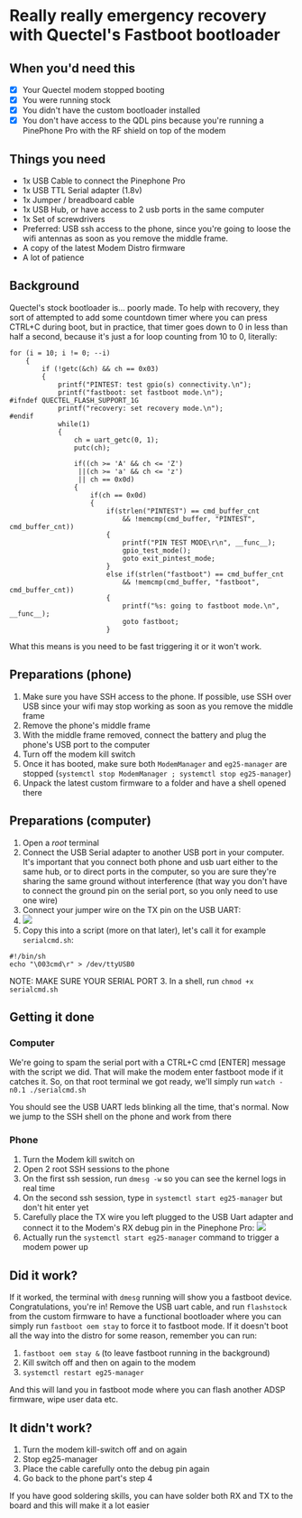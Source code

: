 # Really really emergency recovery with Quectel's Fastboot bootloader

## When you'd need this

* [X] Your Quectel modem stopped booting
* [X] You were running stock
* [X] You didn't have the custom bootloader installed
* [X] You don't have access to the QDL pins because you're running a PinePhone Pro with the RF shield on top of the modem

## Things you need

- 1x USB Cable to connect the Pinephone Pro
- 1x USB TTL Serial adapter (1.8v)
- 1x Jumper / breadboard cable
- 1x USB Hub, or have access to 2 usb ports in the same computer
- 1x Set of screwdrivers
- Preferred: USB ssh access to the phone, since you're going to loose the wifi antennas as soon as you remove the middle frame.
- A copy of the latest Modem Distro firmware
- A lot of patience

## Background

Quectel's stock bootloader is... poorly made. To help with recovery, they sort of attempted to add some countdown timer where you can press CTRL+C during boot, but in practice, that timer goes down to 0 in less than half a second, because it's just a for loop counting from 10 to 0, literally:
```
for (i = 10; i != 0; --i)
	{
		if (!getc(&ch) && ch == 0x03)
		{
			printf("PINTEST: test gpio(s) connectivity.\n");
			printf("fastboot: set fastboot mode.\n");
#ifndef QUECTEL_FLASH_SUPPORT_1G
			printf("recovery: set recovery mode.\n");
#endif
			while(1)
			{
				ch = uart_getc(0, 1);
				putc(ch);

				if((ch >= 'A' && ch <= 'Z')
				 ||(ch >= 'a' && ch <= 'z')
				 || ch == 0x0d)
				{
					if(ch == 0x0d)
					{
						if(strlen("PINTEST") == cmd_buffer_cnt
							&& !memcmp(cmd_buffer, "PINTEST", cmd_buffer_cnt))
						{
							printf("PIN TEST MODE\r\n", __func__);
							gpio_test_mode();
							goto exit_pintest_mode;
						}
						else if(strlen("fastboot") == cmd_buffer_cnt
							&& !memcmp(cmd_buffer, "fastboot", cmd_buffer_cnt))
						{
							printf("%s: going to fastboot mode.\n", __func__);
							goto fastboot;
						}
```
What this means is you need to be fast triggering it or it won't work.


## Preparations (phone)

1. Make sure you have SSH access to the phone. If possible, use SSH over USB since your wifi may stop working as soon as you remove the middle frame
2. Remove the phone's middle frame
3. With the middle frame removed, connect the battery and plug the phone's USB port to the computer
4. Turn off the modem kill switch
5. Once it has booted, make sure both `ModemManager` and `eg25-manager` are stopped (`systemctl stop ModemManager ; systemctl stop eg25-manager`)
6. Unpack the latest custom firmware to a folder and have a shell opened there

## Preparations (computer)

1. Open a *root* terminal
2. Connect the USB Serial adapter to another USB port in your computer. It's important that you connect both phone and usb uart either to the same hub, or to direct ports in the computer, so you are sure they're sharing the same ground without interference (that way you don't have to connect the ground pin on the serial port, so you only need to use one wire)
3. Connect your jumper wire on the TX pin on the USB UART:
4. ![](./img/USB_Uart.jpg)
5. Copy this into a script (more on that later), let's call it for example `serialcmd.sh`:

```
#!/bin/sh
echo "\003cmd\r" > /dev/ttyUSB0
```
NOTE: MAKE SURE YOUR SERIAL PORT 
3. In a shell, run `chmod +x serialcmd.sh`

## Getting it done

### Computer

We're going to spam the serial port with a CTRL+C cmd [ENTER] message with the script we did. That will make the modem enter fastboot mode if it catches it. So, on that root terminal we got ready, we'll simply run `watch -n0.1 ./serialcmd.sh`

You should see the USB UART leds blinking all the time, that's normal.
Now we jump to the SSH shell on the phone and work from there

### Phone

1. Turn the Modem kill switch on
2. Open 2 root SSH sessions to the phone
3. On the first ssh session, run `dmesg -w` so you can see the kernel logs in real time
4. On the second ssh session, type in `systemctl start eg25-manager` but don't hit enter yet
5. Carefully place the TX wire you left plugged to the USB Uart adapter and connect it to the Modem's RX debug pin in the Pinephone Pro:
![](./img/PPP_Serial_uart.jpg)
6. Actually run the `systemctl start eg25-manager` command to trigger a modem power up

## Did it work?
If it worked, the terminal with `dmesg` running will show you a fastboot device. Congratulations, you're in! Remove the USB uart cable, and run `flashstock` from the custom firmware to have a functional bootloader where you can simply run `fastboot oem stay` to force it to fastboot mode.
If it doesn't boot all the way into the distro for some reason, remember you can run:
1. `fastboot oem stay &` (to leave fastboot running in the background)
2. Kill switch off and then on again to the modem
3. `systemctl restart eg25-manager`

And this will land you in fastboot mode where you can flash another ADSP firmware, wipe user data etc.

## It didn't work?
1. Turn the modem kill-switch off and on again
2. Stop eg25-manager
3. Place the cable carefully onto the debug pin again
4. Go back to the phone part's step 4


If you have good soldering skills, you can have solder both RX and TX to the board and this will make it a lot easier